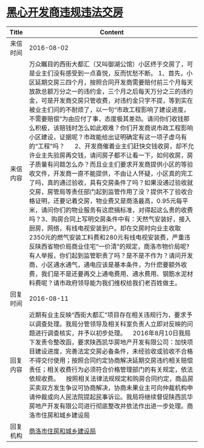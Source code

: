 # <a href="http://www.shangluo.gov.cn/zmhd/ldxxxx.jsp?urltype=leadermail.LeaderMailContentUrl&wbtreeid=1112&leadermailid=3756">黑心开发商违规违法交房</a>
| Title |                                                                                                                                                                                                                                                                                                                                                 Content                                                                                                                                                                                                                                                                                                                                                  |
|:-----:|----------------------------------------------------------------------------------------------------------------------------------------------------------------------------------------------------------------------------------------------------------------------------------------------------------------------------------------------------------------------------------------------------------------------------------------------------------------------------------------------------------------------------------------------------------------------------------------------------------------------------------------------------------------------------------------------------------|
| 来信时间  | 2016-08-02                                                                                                                                                                                                                                                                                                                                                                                                                                                                                                                                                                                                                                                                                               |
| 来信内容  | 万众瞩目的西街大都汇（又叫御湖公馆）小区终于交房了，可是业主们没有感受到一点喜悦，反而忧愁不断。 1、首先，小区延期交房三四个月，按照合同开发商需要赔付前三个月每天放款总额万分之一的违约金，三个月之后每天万分之三的违约金，可是开发商交房只管收费，对违约金只字不提，等到实在被业主们问的不耐烦了，以一句“市政工程影响了建设进度，不需要赔偿”为由应付了事，态度极其差劲。请问你们收钱那么积极，该赔钱时怎么如此艰难？你们开发商说市政工程影响小区建设，证据呢？市政能给出证明确定有这一项子虚乌有的“工程”吗？      2、开发商催着业主们赶快交钱收房，却不允许业主先验房再交钱，请问房子都不让看一下，如何收房，房子质量有问题怎么办？而且业主们要求开发商提供小区的等验收文件，开发商一直不能提供，不由让人怀疑，小区真的完工了吗，真的通过验收，具有交房条件了吗？如果没通过验收就交房，房管局等责任部门起到监管作用了没？提供不了验收合格证明，还要记着交房，物业费又是商洛最高，0.95元每平米，请问你们的物业服务有这麽搞标准，对得起这么贵的收费吗？3、购房合同上写明交房条件中有：天然气安装好，接入厨房，网络，有线电视安装到户。却在交房时向业主收取2350元的燃气安装工料费和280元有线电视安装费，严重违反陕西省物价局商业住宅“一价清”的规定，商洛市物价局呢?有人举报，你们起到监管职责了吗？是不是不作为？请问开发商，小区通水通气，通电应该是基本条件，为什麽要额外收费，我们是不是还要再交上通电费用、通水费用、钢筋水泥材料费呢？请市政府领导能为我们维权给我们老百姓做主。 |
| 回复时间  | 2016-08-11                                                                                                                                                                                                                                                                                                                                                                                                                                                                                                                                                                                                                                                                                               |
| 回复内容  | 近期有业主反映“西街大都汇”项目存在相关违规行为，要求予以调查处理。我局分管领导及相关科室负责人立即对反映的问题进行调查核实，并予以初步处理。    2016年8月10日我局下发责令整改函，要求陕西凯华房地产开发有限公司：加快项目建设进度，完善法定交房必备条件，未经验收或验收不合格不得交付使用；按照合同约定协商解决延期交房违约相关赔偿责任；相关收费行为必须符合价格管理部门的有关规定，依法依规收费。    按照相关法律法规规定和购房合同约定，商品房买卖双方发生争议可协商解决，协商未果业主可向仲裁机构申请仲裁或向人民法院提起民事诉讼。我局将继续督促陕西凯华房地产开发有限公司进行彻底整改并依法作出进一步处理。商洛市住房和城乡建设局                                                                                                                                                                                                                                                                                                                                                                             |
| 回复机构  | <a href="../../categories/agencies/商洛市住房和城乡建设局.md">商洛市住房和城乡建设局</a>                                                                                                                                                                                                                                                                                                                                                                                                                                                                                                                                                                                                                                       |
